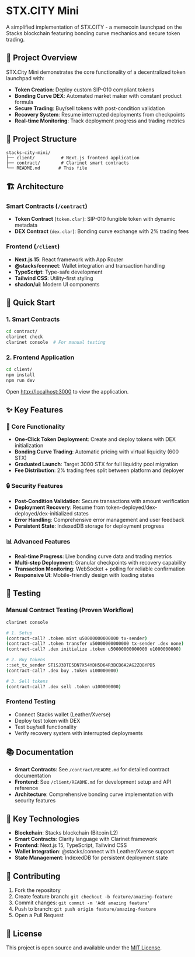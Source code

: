 # STX.CITY Mini

A simplified implementation of STX.CITY - a memecoin launchpad on the Stacks blockchain featuring bonding curve mechanics and secure token trading.

## 🚀 Project Overview

STX.City Mini demonstrates the core functionality of a decentralized token launchpad with:

-   **Token Creation**: Deploy custom SIP-010 compliant tokens
-   **Bonding Curve DEX**: Automated market maker with constant product formula
-   **Secure Trading**: Buy/sell tokens with post-condition validation
-   **Recovery System**: Resume interrupted deployments from checkpoints
-   **Real-time Monitoring**: Track deployment progress and trading metrics

## 📁 Project Structure

```
stacks-city-mini/
├── client/          # Next.js frontend application
├── contract/        # Clarinet smart contracts
└── README.md       # This file
```

## 🏗️ Architecture

### Smart Contracts (`/contract`)

-   **Token Contract** (`token.clar`): SIP-010 fungible token with dynamic metadata
-   **DEX Contract** (`dex.clar`): Bonding curve exchange with 2% trading fees

### Frontend (`/client`)

-   **Next.js 15**: React framework with App Router
-   **@stacks/connect**: Wallet integration and transaction handling
-   **TypeScript**: Type-safe development
-   **Tailwind CSS**: Utility-first styling
-   **shadcn/ui**: Modern UI components

## 🔧 Quick Start

### 1. Smart Contracts

```bash
cd contract/
clarinet check
clarinet console  # For manual testing
```

### 2. Frontend Application

```bash
cd client/
npm install
npm run dev
```

Open [http://localhost:3000](http://localhost:3000) to view the application.

## ✨ Key Features

### 🎯 Core Functionality

-   **One-Click Token Deployment**: Create and deploy tokens with DEX initialization
-   **Bonding Curve Trading**: Automatic pricing with virtual liquidity (600 STX)
-   **Graduated Launch**: Target 3000 STX for full liquidity pool migration
-   **Fee Distribution**: 2% trading fees split between platform and deployer

### 🔒 Security Features

-   **Post-Condition Validation**: Secure transactions with amount verification
-   **Deployment Recovery**: Resume from token-deployed/dex-deployed/dex-initialized states
-   **Error Handling**: Comprehensive error management and user feedback
-   **Persistent State**: IndexedDB storage for deployment progress

### 📊 Advanced Features

-   **Real-time Progress**: Live bonding curve data and trading metrics
-   **Multi-step Deployment**: Granular checkpoints with recovery capability
-   **Transaction Monitoring**: WebSocket + polling for reliable confirmation
-   **Responsive UI**: Mobile-friendly design with loading states

## 🧪 Testing

### Manual Contract Testing (Proven Workflow)

```bash
clarinet console

# 1. Setup
(contract-call? .token mint u50000000000000 tx-sender)
(contract-call? .token transfer u50000000000000 tx-sender .dex none)
(contract-call? .dex initialize .token u50000000000000 u1000000000)

# 2. Buy tokens
::set_tx_sender ST1SJ3DTE5DN7X54YDH5D64R3BCB6A2AG2ZQ8YPD5
(contract-call? .dex buy .token u100000000)

# 3. Sell tokens
(contract-call? .dex sell .token u100000000)
```

### Frontend Testing

-   Connect Stacks wallet (Leather/Xverse)
-   Deploy test token with DEX
-   Test buy/sell functionality
-   Verify recovery system with interrupted deployments

## 📚 Documentation

-   **Smart Contracts**: See `/contract/README.md` for detailed contract documentation
-   **Frontend**: See `/client/README.md` for development setup and API reference
-   **Architecture**: Comprehensive bonding curve implementation with security features

## 🔗 Key Technologies

-   **Blockchain**: Stacks blockchain (Bitcoin L2)
-   **Smart Contracts**: Clarity language with Clarinet framework
-   **Frontend**: Next.js 15, TypeScript, Tailwind CSS
-   **Wallet Integration**: @stacks/connect with Leather/Xverse support
-   **State Management**: IndexedDB for persistent deployment state

## 🤝 Contributing

1. Fork the repository
2. Create feature branch: `git checkout -b feature/amazing-feature`
3. Commit changes: `git commit -m 'Add amazing feature'`
4. Push to branch: `git push origin feature/amazing-feature`
5. Open a Pull Request

## 📄 License

This project is open source and available under the [MIT License](LICENSE).
